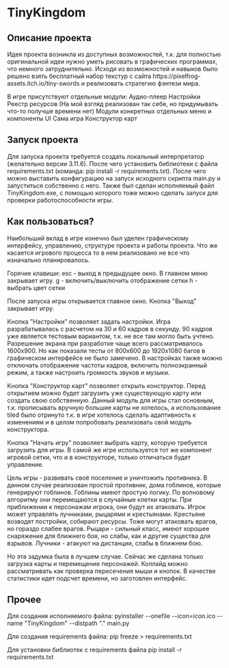 <h1>TinyKingdom</h1>
<h2>Описание проекта</h2>
Идея проекта возникла из доступных возможностей, т.к. для полностью оригинальной идеи
нужно уметь рисовать в графических программах, что немного затруднительно. Исходя из
возможностей и навыков было решено взять бесплатный набор текстур с сайта https://pixelfrog-assets.itch.io/tiny-swords
и реализовать стратегию фэнтези мира.

В игре присутствуют отдельные модули:
Аудио-плеер
Настройки
Реестр ресурсов (На мой взгляд реализован так себе, но придумывать что-то получше времени нет)
Модули конкретных отдельных меню и компоненты UI
Сама игра
Конструктор карт

<h2>Запуск проекта</h2>
Для запуска проекта требуется создать локальный интерпретатор (желательно версии 3.11.6). После чего установить 
библиотеки с файла requirements.txt (команда: pip install -r requirements.txt). После чего можно выставить конфигурацию
на запуск исходного скрипта main.py и запуститься собственно с него.
Также был сделан исполняемый файл TinyKingdom.exe, с помощью которого тоже можно сделать запуск для проверки
работоспособности игры.

<h2>Как пользоваться?</h2>
Наибольший вклад в игре конечно был уделен графическому интерфейсу, управлению, структуре проекта и работы проекта.
Что же касается игрового процесса то в нем реализовано не все что изначально планировалось.

Горячие клавиши:
esc - выход в предыдущее окно. В главном меню закрывает игру.
g - включить/выключить отображение сетки
h - выбрать цвет сетки

После запуска игры открывается главное окно.
Кнопка "Выход" закрывает игру.

Кнопка "Настройки" позволяет задать настройки. 
Игра разрабатывалась с расчетом на 30 и 60 кадров в секунду. 
90 кадров уже является тестовым вариантом, т.к. не все там могло быть учтено.
Разрешение экрана при разработке чаще всего рассматривалось 1600x900. Но как показали тесты от 800x600 до 1920x1080 
багов в графическом интерфейсе не было замечено. В настройках также можно отключать отображение частоты кадров, включить
полноэкранный режим, а также настроить громкость звуков и музыки.

Кнопка "Конструктор карт" позволяет открыть конструктор. Перед открытием можно будет загрузить уже существующую карту
или создать свою собственную. Данный модуль для игры стал основным, т.к. прописывать вручную большие карты не хотелось,
а использование tiled было отринуто т.к. в игре хотелось сделать адаптивность к изменениям и в целом попробовать
реализовать свой модуль конструктора. 

Кнопка "Начать игру" позволяет выбрать карту, которую требуется загрузить для игры.
В самой же игре используется тот же компонент игровой сетки, что и в конструкторе, только отличаться будет управление.

Цель игры - развивать своё поселение и уничтожить противника. В данном случае реализован простой противник, дома 
гоблинов, которые генерируют гоблинов. Гоблины имеют простую логику. По волновому алгоритму они перемещаются в случайные
клетки карты. При приближении к персонажам игрока, они будут их атаковать. Игрок может управлять лучниками, рыцарями и 
крестьянами. 
Крестьяне возводят постройки, собирают ресурсы. Тоже могут атаковать врагов, но гораздо слабее врагов.
Рыцари - сильный класс, имеют хорошее снаряжение для ближнего боя, но слабы, как и другие существа для взрывов.
Лучники - атакуют на дистанции, слабы в ближнем бою.

Но эта задумка была в лучшем случае. Сейчас же сделана только загрузка карты и перемещение персонажей. Коллайд
можно рассматривать как проверка пересечения мыши и кнопок. В качестве статистики идет подсчет времени, но
заготовлен интерфейс.
<h2>Прочее</h2>
Для создания исполняемого файла:
pyinstaller --onefile --icon=icon.ico --name "TinyKingdom" --distpath "." main.py

Для создания requirements файла:
pip freeze > requirements.txt

Для установки библиотек с requirements файла
pip install -r requirements.txt
